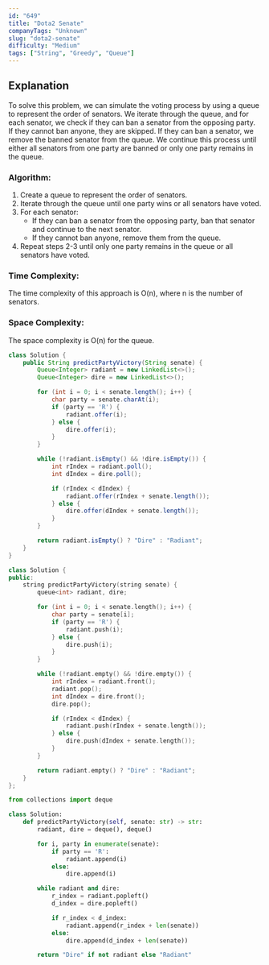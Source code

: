 ```yaml
---
id: "649"
title: "Dota2 Senate"
companyTags: "Unknown"
slug: "dota2-senate"
difficulty: "Medium"
tags: ["String", "Greedy", "Queue"]
---
```


## Explanation
To solve this problem, we can simulate the voting process by using a queue to represent the order of senators. We iterate through the queue, and for each senator, we check if they can ban a senator from the opposing party. If they cannot ban anyone, they are skipped. If they can ban a senator, we remove the banned senator from the queue. We continue this process until either all senators from one party are banned or only one party remains in the queue.

### Algorithm:
1. Create a queue to represent the order of senators.
2. Iterate through the queue until one party wins or all senators have voted.
3. For each senator:
   - If they can ban a senator from the opposing party, ban that senator and continue to the next senator.
   - If they cannot ban anyone, remove them from the queue.
4. Repeat steps 2-3 until only one party remains in the queue or all senators have voted.

### Time Complexity:
The time complexity of this approach is O(n), where n is the number of senators.

### Space Complexity:
The space complexity is O(n) for the queue.
```java
class Solution {
    public String predictPartyVictory(String senate) {
        Queue<Integer> radiant = new LinkedList<>();
        Queue<Integer> dire = new LinkedList<>();

        for (int i = 0; i < senate.length(); i++) {
            char party = senate.charAt(i);
            if (party == 'R') {
                radiant.offer(i);
            } else {
                dire.offer(i);
            }
        }

        while (!radiant.isEmpty() && !dire.isEmpty()) {
            int rIndex = radiant.poll();
            int dIndex = dire.poll();

            if (rIndex < dIndex) {
                radiant.offer(rIndex + senate.length());
            } else {
                dire.offer(dIndex + senate.length());
            }
        }

        return radiant.isEmpty() ? "Dire" : "Radiant";
    }
}
```

```cpp
class Solution {
public:
    string predictPartyVictory(string senate) {
        queue<int> radiant, dire;

        for (int i = 0; i < senate.length(); i++) {
            char party = senate[i];
            if (party == 'R') {
                radiant.push(i);
            } else {
                dire.push(i);
            }
        }

        while (!radiant.empty() && !dire.empty()) {
            int rIndex = radiant.front();
            radiant.pop();
            int dIndex = dire.front();
            dire.pop();

            if (rIndex < dIndex) {
                radiant.push(rIndex + senate.length());
            } else {
                dire.push(dIndex + senate.length());
            }
        }

        return radiant.empty() ? "Dire" : "Radiant";
    }
};
```

```python
from collections import deque

class Solution:
    def predictPartyVictory(self, senate: str) -> str:
        radiant, dire = deque(), deque()

        for i, party in enumerate(senate):
            if party == 'R':
                radiant.append(i)
            else:
                dire.append(i)

        while radiant and dire:
            r_index = radiant.popleft()
            d_index = dire.popleft()

            if r_index < d_index:
                radiant.append(r_index + len(senate))
            else:
                dire.append(d_index + len(senate))

        return "Dire" if not radiant else "Radiant"
```